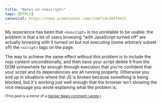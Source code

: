 ```yaml
---
title: "Notes on <noscript>"
tags: [HTML5]
canonical: https://news.ycombinator.com/item?id=30474411
---
```

My experience has been that <code>&lt;noscript&gt;</code> is too unreliable to be usable: the problem is that a lot of users browsing “with JavaScript turned off” are actually browsing with it turned *on* but not executing (some arbitrary subset of!) the <code>&lt;script&gt;</code> tags on the page.

The way to achieve the same effect without this problem is to include the nojs content unconditionally, and then have your script delete it from the DOM somewhere far enough through execution that you're confident that your script and its dependencies are all running properly. Otherwise you end up in situations where the JS is broken because something is being blocked, but it's working just well enough that the browser isn't showing the nice message you wrote explaining what the problem is.

<small>(This post is a mirror of a [Hacker News comment I wrote](https://news.ycombinator.com/item?id=30474411).)</small>
